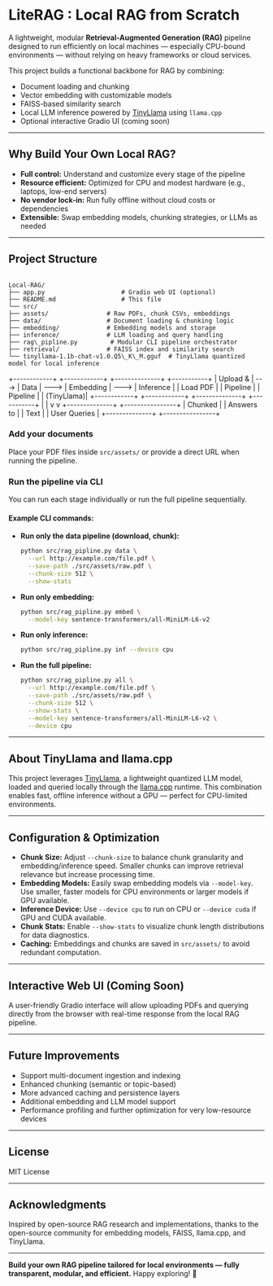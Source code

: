 # LiteRAG : Local RAG from Scratch

A lightweight, modular **Retrieval-Augmented Generation (RAG)** pipeline designed to run efficiently on local machines — especially CPU-bound environments — without relying on heavy frameworks or cloud services.

This project builds a functional backbone for RAG by combining:

- Document loading and chunking
- Vector embedding with customizable models
- FAISS-based similarity search
- Local LLM inference powered by [TinyLlama](https://github.com/johnsmith0031/tiny-llama) using `llama.cpp`
- Optional interactive Gradio UI (coming soon)

---

## Why Build Your Own Local RAG?

- **Full control:** Understand and customize every stage of the pipeline  
- **Resource efficient:** Optimized for CPU and modest hardware (e.g., laptops, low-end servers)  
- **No vendor lock-in:** Run fully offline without cloud costs or dependencies  
- **Extensible:** Swap embedding models, chunking strategies, or LLMs as needed  

---

## Project Structure

```

Local-RAG/
├── app.py                     # Gradio web UI (optional)
├── README.md                  # This file
└── src/
├── assets/                # Raw PDFs, chunk CSVs, embeddings
├── data/                  # Document loading & chunking logic
├── embedding/             # Embedding models and storage
├── inference/             # LLM loading and query handling
├── rag\_pipline.py         # Modular CLI pipeline orchestrator
├── retrieval/             # FAISS index and similarity search
└── tinyllama-1.1b-chat-v1.0.Q5\_K\_M.gguf  # TinyLlama quantized model for local inference

````

+------------+      +------------+      +--------------+      +-----------+
|  Upload &  | ---> |  Data      | ---> |  Embedding   | ---> |  Inference |
|  Load PDF  |      |  Pipeline  |      |  Pipeline    |      |  (TinyLlama)|
+------------+      +------------+      +--------------+      +-----------+
                                       |                           |
                                       v                           v
                                 +--------------+          +----------------+
                                 |  Chunked     |          |  Answers to    |
                                 |  Text        |          |  User Queries  |
                                 +--------------+          +----------------+




###  Add your documents

Place your PDF files inside `src/assets/` or provide a direct URL when running the pipeline.

###  Run the pipeline via CLI

You can run each stage individually or run the full pipeline sequentially.

#### Example CLI commands:

* **Run only the data pipeline (download, chunk):**

  ```bash
  python src/rag_pipline.py data \
    --url http://example.com/file.pdf \
    --save-path ./src/assets/raw.pdf \
    --chunk-size 512 \
    --show-stats
  ```

* **Run only embedding:**

  ```bash
  python src/rag_pipline.py embed \
    --model-key sentence-transformers/all-MiniLM-L6-v2
  ```

* **Run only inference:**

  ```bash
  python src/rag_pipline.py inf --device cpu
  ```

* **Run the full pipeline:**

  ```bash
  python src/rag_pipline.py all \
    --url http://example.com/file.pdf \
    --save-path ./src/assets/raw.pdf \
    --chunk-size 512 \
    --show-stats \
    --model-key sentence-transformers/all-MiniLM-L6-v2 \
    --device cpu
  ```

---

## About TinyLlama and llama.cpp

This project leverages [TinyLlama](https://github.com/johnsmith0031/tiny-llama), a lightweight quantized LLM model, loaded and queried locally through the [llama.cpp](https://github.com/ggerganov/llama.cpp) runtime. This combination enables fast, offline inference without a GPU — perfect for CPU-limited environments.

---

## Configuration & Optimization

* **Chunk Size:** Adjust `--chunk-size` to balance chunk granularity and embedding/inference speed. Smaller chunks can improve retrieval relevance but increase processing time.
* **Embedding Models:** Easily swap embedding models via `--model-key`. Use smaller, faster models for CPU environments or larger models if GPU available.
* **Inference Device:** Use `--device cpu` to run on CPU or `--device cuda` if GPU and CUDA available.
* **Chunk Stats:** Enable `--show-stats` to visualize chunk length distributions for data diagnostics.
* **Caching:** Embeddings and chunks are saved in `src/assets/` to avoid redundant computation.

---

## Interactive Web UI (Coming Soon)

A user-friendly Gradio interface will allow uploading PDFs and querying directly from the browser with real-time response from the local RAG pipeline.

---

## Future Improvements

* Support multi-document ingestion and indexing
* Enhanced chunking (semantic or topic-based)
* More advanced caching and persistence layers
* Additional embedding and LLM model support
* Performance profiling and further optimization for very low-resource devices

---

## License

MIT License

---

## Acknowledgments

Inspired by open-source RAG research and implementations, thanks to the open-source community for embedding models, FAISS, llama.cpp, and TinyLlama.

---

**Build your own RAG pipeline tailored for local environments — fully transparent, modular, and efficient.**
Happy exploring! 🚀

```
